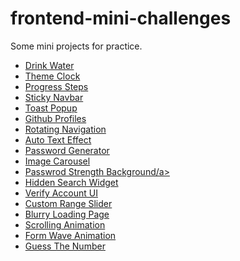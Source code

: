 # frontend-mini-challenges
Some mini projects for practice.
<ul>
  <li><a href="https://premforreal.github.io/frontend-mini-challenges/16.%20Drink%20Water/index.html">Drink Water</a></li>
  <li><a href="https://premforreal.github.io/frontend-mini-challenges/19.%20Theme%20Clock/index.html"> Theme Clock</a></li>
  <li><a href="https://premforreal.github.io/frontend-mini-challenges/2.%20Progress%20Steps/index.html">  Progress Steps </a></li>
  <li><a href="https://premforreal.github.io/frontend-mini-challenges/25.%20Sticky%20Navbar/index.html" > Sticky Navbar</a></li>
  <li><a href="https://premforreal.github.io/frontend-mini-challenges/27.%20Toast%20pop%20up/index.html" > Toast Popup</a></li>
  <li><a href="https://premforreal.github.io/frontend-mini-challenges/28.%20Github%20Profiles/index.html" > Github Profiles</a></li>
  <li><a href="https://premforreal.github.io/frontend-mini-challenges/3.%20Rotating%20Navigation/index.html" > Rotating Navigation</a></li>
  <li><a href="https://premforreal.github.io/frontend-mini-challenges/30.%20Auto%20Text%20Effect/index.html" > Auto Text Effect</a></li>
  <li><a href="https://premforreal.github.io/frontend-mini-challenges/31.%20Password%20Generator/index.html" > Password Generator</a></li>
  <li><a href="https://premforreal.github.io/frontend-mini-challenges/35.%20Image%20Carousel/index.html" > Image Carousel</a></li>
  <li><a href="https://premforreal.github.io/frontend-mini-challenges/39.%20Password%20Strength%20Background/index.html" > Passwrod Strength Background/a></li>
  <li><a href="https://premforreal.github.io/frontend-mini-challenges/4.%20Hidden%20Search%20Widget/index.html" > Hidden Search Widget</a></li>
  <li><a href="https://premforreal.github.io/frontend-mini-challenges/41.%20Verify%20Account%20UI/index.html">Verify Account UI</a></li>
  <li><a href="https://premforreal.github.io/frontend-mini-challenges/44.%20Custom%20Range%20Slider/index.html">Custom Range Slider</a></li>
  <li><a href="https://premforreal.github.io/frontend-mini-challenges/5.%20Blurry%20Loading%20Page/index.html">Blurry Loading Page</a></li>
  <li><a href="https://premforreal.github.io/frontend-mini-challenges/6.%20Scrolling%20Animation/index.html">Scrolling Animation</a></li>
  <li><a href="https://premforreal.github.io/frontend-mini-challenges/8.%20Form%20Wave%20Animation/index.html">Form Wave Animation</a></li>
  <li><a href="https://premforreal.github.io/frontend-mini-challenges/Guess%20The%20Number/index.html">Guess The Number</a></li>
</ul> 
